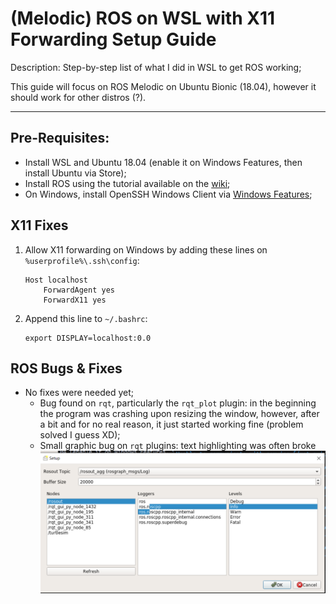 
# (Melodic) ROS on WSL with X11 Forwarding Setup Guide

Description: Step-by-step list of what I did in WSL to get ROS working;

This guide will focus on ROS Melodic on Ubuntu Bionic (18.04), however it should work for other distros (?).

---
## Pre-Requisites:
 - Install WSL and Ubuntu 18.04 (enable it on Windows Features, then install Ubuntu via  Store);
 - Install ROS using the tutorial available on the [wiki](http://wiki.ros.org/melodic/Installation/Ubuntu);
 - On Windows, install OpenSSH Windows Client via [Windows Features](https://docs.microsoft.com/en-us/windows-server/administration/openssh/openssh_install_firstuse);

## X11 Fixes
1. Allow X11 forwarding on Windows by adding these lines on `%userprofile%\.ssh\config`:
    
    ```
    Host localhost
        ForwardAgent yes
        ForwardX11 yes
    ```
2. Append this line to `~/.bashrc`:
    
    ```
    export DISPLAY=localhost:0.0
    ```

## ROS Bugs & Fixes
 - No fixes were needed yet; 
   - Bug found on `rqt`, particularly the `rqt_plot` plugin: in the beginning the program was crashing upon resizing the window, however, after a bit and for no real reason, it just started working fine (problem solved I guess XD);
   - Small graphic bug on `rqt` plugins: text highlighting was often broke ![rqt bug](https://raw.githubusercontent.com/jncfa/ros-wsl-setup/master/rqt_bug.png?token=AE4E2QOPTDVQ2ORCB3IXATC7QYVII "text")
  
